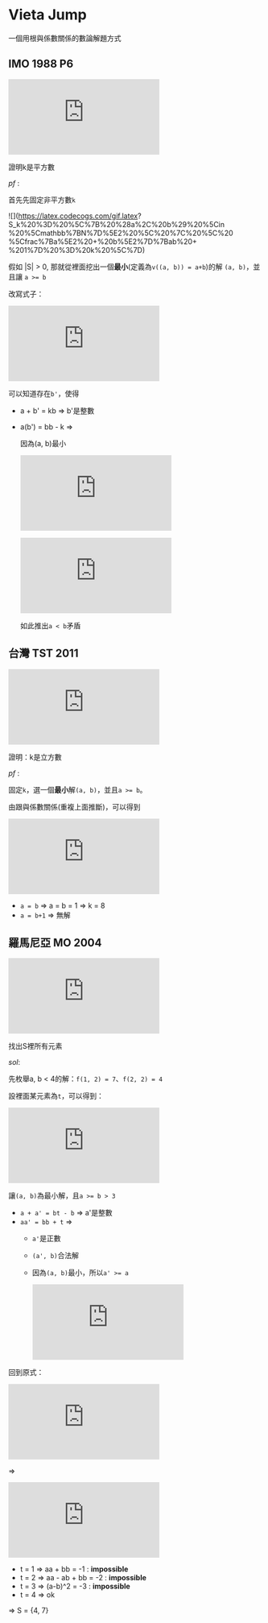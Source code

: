 # Vieta Jump

一個用根與係數關係的數論解題方式

## IMO 1988 P6

![](https://latex.codecogs.com/gif.latex?k%20%3D%20%5Cfrac%7Ba%5E2%20&plus;%20b%5E2%7D%7Bab%20&plus;%201%7D%20%5Cin%20%5Cmathbb%7BN%7D)

證明k是平方數

*pf* :

首先先固定非平方數`k`

![](https://latex.codecogs.com/gif.latex?
S_k%20%3D%20%5C%7B%20%28a%2C%20b%29%20%5Cin
%20%5Cmathbb%7BN%7D%5E2%20%5C%20%7C%20%5C%20
%5Cfrac%7Ba%5E2%20&plus;%20b%5E2%7D%7Bab%20&plus;
%201%7D%20%3D%20k%20%5C%7D)

假如 |S| > 0, 那就從裡面挖出一個**最小**(定義為`v((a, b)) = a+b`)的解 `(a, b)`，並且讓 `a >= b`

改寫式子：

![](https://latex.codecogs.com/gif.latex?a%5E2%20-%20%28kb%29a%20&plus;%20%28b%5E2%20-%20k%29%20%3D%200)

可以知道存在`b'`，使得

* a + b' = kb => b'是整數

* a(b') = bb - k =>

    因為(a, b)最小
    
    ![](https://latex.codecogs.com/gif.latex?%28b%27%2C%20b%29%20%5Cin%20S_k%20%5CRightarrow%20a%20%5Cleq%20b%27)

    ![](https://latex.codecogs.com/gif.latex?a%5E2%20%5Cleq%20ab%27%20%3D%20b%5E2%20-%20k)
    
    如此推出`a < b`矛盾

## 台灣 TST 2011

![](https://latex.codecogs.com/gif.latex?k=%5Cfrac%7Ba%5E2%20&plus;%20b%5E2%20&plus;%206%7D%7Bab%7D%20%5Cin%20%5Cmathbb%7BN%7D)

證明：k是立方數

*pf* :

固定`k`，選一個**最小**解`(a, b)`，並且`a >= b`。

由跟與係數關係(重複上面推斷)，可以得到

![](https://latex.codecogs.com/gif.latex?b%20%5Cleq%20a%20%5Cleq%20%5Csqrt%7Bb%5E2%20&plus;%206%7D)

* `a = b` => a = b = 1 => k = 8
* `a = b+1` => 無解

## 羅馬尼亞 MO 2004

![](https://latex.codecogs.com/gif.latex?S%20%3D%20%5Cleft%5C%7B%20%5Cfrac%7Ba%5E2%20&plus;%20ab%20&plus;%20b%5E2%7D%7Bab-1%7D%20%5Cmid%20a%2C%20b%20%5Cin%20%5Cmathbb%7BN%7D%20%5Cright%5C%7D%20%5Ccap%20%5Cmathbb%7BN%7D)

找出S裡所有元素

*sol*:

先枚舉a, b < 4的解：`f(1, 2) = 7`、`f(2, 2) = 4`

設裡面某元素為`t`，可以得到：

![](https://latex.codecogs.com/gif.latex?a%5E2%20-%20%28bt-b%29a%20&plus;%20%28b%5E2%20&plus;%20t%29%20%3D%200)

讓`(a, b)`為最小解，且`a >= b > 3`

* `a + a' = bt - b` => a'是整數
* `aa' = bb + t` => 
    - `a'`是正數
    - `(a', b)`合法解
    - 因為`(a, b)`最小，所以`a' >= a`

        ![](https://latex.codecogs.com/gif.latex?a%20%5Cleq%20%5Csqrt%7Bb%5E2%20&plus;%20t%7D)
    
回到原式：

![](https://latex.codecogs.com/gif.latex?t%20%3D%20%5Cfrac%7Ba%5E2%20&plus;%20ab%20&plus;%20b%5E2%7D%7Bab%20-%201%7D%20%5Cleq%20%5Cfrac%7B3a%5E2%7D%7Bb%5E2%20-%201%7D%20%5Cleq%20%5Cfrac%7B3%28b%5E2%20&plus;%20t%29%7D%7Bb%5E2%20-%201%7D)

=> 

![](https://latex.codecogs.com/gif.latex?t%20%5Cleq%20%5Cfrac%7B3b%5E2%7D%7Bb%5E2%20-%204%7D%20%5Cleq%204)

* t = 1 => aa + bb = -1 : **impossible**
* t = 2 => aa - ab + bb = -2 : **impossible**
* t = 3 => (a-b)^2 = -3 : **impossible**
* t = 4 => ok

=> S = {4, 7}
